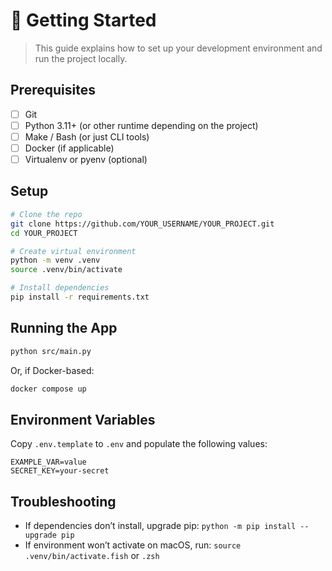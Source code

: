 # 🚀 Getting Started

> This guide explains how to set up your development environment and run the project locally.

## Prerequisites

- [ ] Git
- [ ] Python 3.11+ (or other runtime depending on the project)
- [ ] Make / Bash (or just CLI tools)
- [ ] Docker (if applicable)
- [ ] Virtualenv or pyenv (optional)

## Setup

```bash
# Clone the repo
git clone https://github.com/YOUR_USERNAME/YOUR_PROJECT.git
cd YOUR_PROJECT

# Create virtual environment
python -m venv .venv
source .venv/bin/activate

# Install dependencies
pip install -r requirements.txt
```

## Running the App

```bash
python src/main.py
```

Or, if Docker-based:

```bash
docker compose up
```

## Environment Variables

Copy `.env.template` to `.env` and populate the following values:

```env
EXAMPLE_VAR=value
SECRET_KEY=your-secret
```

## Troubleshooting

- If dependencies don’t install, upgrade pip: `python -m pip install --upgrade pip`
- If environment won’t activate on macOS, run: `source .venv/bin/activate.fish` or `.zsh`
